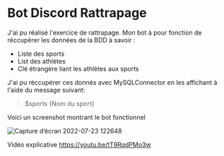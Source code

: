 # Bot Discord Rattrapage

J'ai pu réalisé l'exercice de rattrapage. Mon bot à pour fonction de réccupérer les données de la BDD à savoir :
- Liste des sports
- List des athlètes
- Clé étrangère liant les athlètes aux sports

J'ai pu réccupérer ces donnés avec MySQLConnector en les affichant à l'aide du message suivant: 
>$sports {Nom du sport} 

Voici un screenshot montrant le bot fonctionnel

![Capture d’écran 2022-07-23 122648](https://user-images.githubusercontent.com/63633497/180601423-511788c8-282b-409a-98cb-504b19540a7a.png)

Vidéo explicative
https://youtu.be/tT9RqdPMo3w
